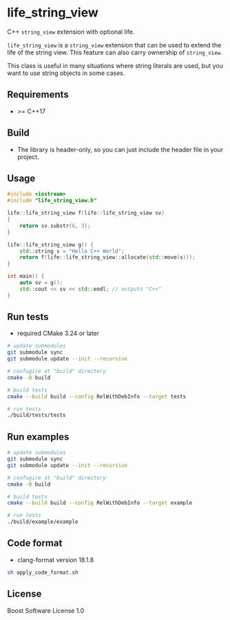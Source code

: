 # life_string_view
C++ `string_view` extension with optional life.

`life_string_view` is a `string_view` extension that can be used to extend the life of the string view. This feature can also carry ownership of `string_view`.

This class is useful in many situations where string literals are used, but you want to use string objects in some cases.

## Requirements
- \>= C++17

## Build
- The library is header-only, so you can just include the header file in your project.

## Usage
```cpp example
#include <iostream>
#include "life_string_view.h"

life::life_string_view f(life::life_string_view sv)
{
    return sv.substr(6, 3);
}

life::life_string_view g() {
    std::string s = "Hello C++ World";
    return f(life::life_string_view::allocate(std::move(s)));
}

int main() {
    auto sv = g();
    std::cout << sv << std::endl; // outputs "C++"
}
```

## Run tests
- required CMake 3.24 or later

```sh
# update submodules
git submodule sync
git submodule update --init --recursive

# confugire at "build" directory
cmake -B build

# build tests
cmake --build build --config RelWithDebInfo --target tests

# run tests
./build/tests/tests
```

## Run examples
```sh
# update submodules
git submodule sync
git submodule update --init --recursive

# confugire at "build" directory
cmake -B build

# build tests
cmake --build build --config RelWithDebInfo --target example

# run tests
./build/example/example
```

## Code format
- clang-format version 18.1.8

```sh
sh apply_code_format.sh
```

## License
Boost Software License 1.0
